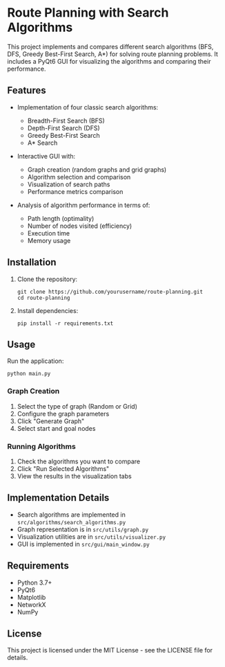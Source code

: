 # Route Planning with Search Algorithms

This project implements and compares different search algorithms (BFS, DFS, Greedy Best-First Search, A*) for solving route planning problems. It includes a PyQt6 GUI for visualizing the algorithms and comparing their performance.

## Features

- Implementation of four classic search algorithms:
  - Breadth-First Search (BFS)
  - Depth-First Search (DFS)
  - Greedy Best-First Search
  - A* Search

- Interactive GUI with:
  - Graph creation (random graphs and grid graphs)
  - Algorithm selection and comparison
  - Visualization of search paths
  - Performance metrics comparison

- Analysis of algorithm performance in terms of:
  - Path length (optimality)
  - Number of nodes visited (efficiency)
  - Execution time
  - Memory usage

## Installation

1. Clone the repository:
   ```
   git clone https://github.com/yourusername/route-planning.git
   cd route-planning
   ```

2. Install dependencies:
   ```
   pip install -r requirements.txt
   ```

## Usage

Run the application:
```
python main.py
```

### Graph Creation

1. Select the type of graph (Random or Grid)
2. Configure the graph parameters
3. Click "Generate Graph"
4. Select start and goal nodes

### Running Algorithms

1. Check the algorithms you want to compare
2. Click "Run Selected Algorithms"
3. View the results in the visualization tabs

## Implementation Details

- Search algorithms are implemented in `src/algorithms/search_algorithms.py`
- Graph representation is in `src/utils/graph.py`
- Visualization utilities are in `src/utils/visualizer.py`
- GUI is implemented in `src/gui/main_window.py`

## Requirements

- Python 3.7+
- PyQt6
- Matplotlib
- NetworkX
- NumPy

## License

This project is licensed under the MIT License - see the LICENSE file for details. 